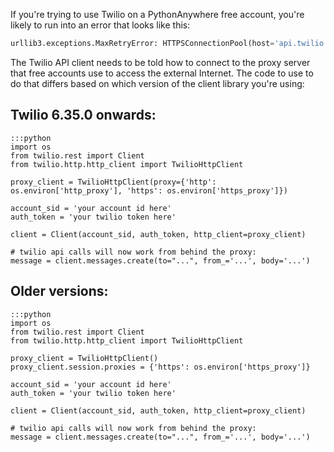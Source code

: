 <!--
.. title: How to get Twilio to work on Free accounts with the proxy (fixing requests ConnectonError in HTTPSConnectionPool)
.. slug: TwilioBehindTheProxy
.. date: 2018-02-05 14:35:28 UTC+01:00
.. tags:
.. category:
.. link:
.. description:
.. type: text
-->


If you're trying to use Twilio on a PythonAnywhere free account, you're likely to
run into an error that looks like this:

```python
urllib3.exceptions.MaxRetryError: HTTPSConnectionPool(host='api.twilio.com', port=443): Max retries exceeded with url: /2010-04-01/Accounts/xxxxxx/Messages.json (Caused by NewConnectionError('<urllib3.connection.VerifiedHTTPSConnection object at 0x7fe7acca1630>: Failed to establish a new connection: [Errno 111] Connection refused',))
```

The Twilio API client needs to be told how to connect to the proxy server that
free accounts use to access the external Internet.  The code to use to do that
differs based on which version of the client library you're using:

## Twilio 6.35.0 onwards:

    :::python
    import os
    from twilio.rest import Client
    from twilio.http.http_client import TwilioHttpClient

    proxy_client = TwilioHttpClient(proxy={'http': os.environ['http_proxy'], 'https': os.environ['https_proxy']})

    account_sid = 'your account id here'
    auth_token = 'your twilio token here'

    client = Client(account_sid, auth_token, http_client=proxy_client)

    # twilio api calls will now work from behind the proxy:
    message = client.messages.create(to="...", from_='...', body='...')


## Older versions:

    :::python
    import os
    from twilio.rest import Client
    from twilio.http.http_client import TwilioHttpClient

    proxy_client = TwilioHttpClient()
    proxy_client.session.proxies = {'https': os.environ['https_proxy']}

    account_sid = 'your account id here'
    auth_token = 'your twilio token here'

    client = Client(account_sid, auth_token, http_client=proxy_client)

    # twilio api calls will now work from behind the proxy:
    message = client.messages.create(to="...", from_='...', body='...')
